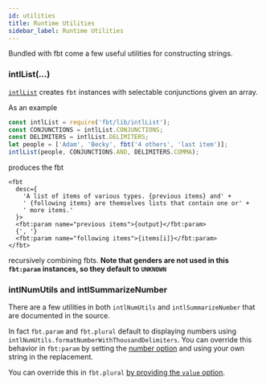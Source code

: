 ```yaml
---
id: utilities
title: Runtime Utilities
sidebar_label: Runtime Utilities
---
```


Bundled with fbt come a few useful utilities for constructing strings.

### intlList(...)

[`intlList`](https://github.com/facebook/fbt/blob/main/runtime/intlList.js) creates `fbt` instances with selectable conjunctions given an array.

As an example

```js
const intlList = require('fbt/lib/intlList');
const CONJUNCTIONS = intlList.CONJUNCTIONS;
const DELIMITERS = intlList.DELIMITERS;
let people = ['Adam', 'Becky', fbt('4 others', 'last item')];
intlList(people, CONJUNCTIONS.AND, DELIMITERS.COMMA);
```

produces the fbt

```
<fbt
  desc={
    'A list of items of various types. {previous items} and' +
    ' {following items} are themselves lists that contain one or' +
    ' more items.'
  }>
  <fbt:param name="previous items">{output}</fbt:param>
  {', '}
  <fbt:param name="following items">{items[i]}</fbt:param>
</fbt>
```

recursively combining fbts.
**Note that genders are not used in this `fbt:param` instances, so they default to `UNKNOWN`**

### intlNumUtils and intlSummarizeNumber

There are a few utilities in both `intlNumUtils` and
`intlSummarizeNumber` that are documented in the source.

In fact `fbt.param` and `fbt.plural` default to displaying numbers
using `intlNumUtils.formatNumberWithThousandDelimiters`.
You can override this behavior in `fbt:param` by setting the
[number option](params#optional-attributes) and using your own
string in the replacement.

You can override this in `fbt.plural` [by providing the `value`
option](plurals#optional-arguments).
